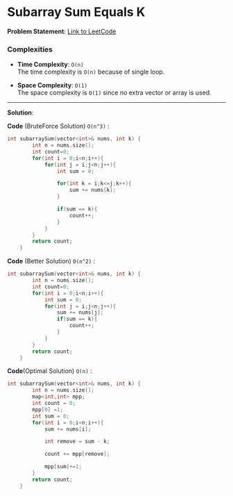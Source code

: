 
# Subarray Sum Equals K

**Problem Statement**:
[Link to LeetCode](https://leetcode.com/problems/subarray-sum-equals-k/description/)

### Complexities

- **Time Complexity**: `O(n)`  
  The time complexity is `O(n)` because of single loop.

- **Space Complexity**: `O(1)`  
  The space complexity is `O(1)` since no extra vector or array is used.

---

**Solution**:

**Code** (BruteForce Solution) `O(n^3)` :
```cpp
int subarraySum(vector<int>& nums, int k) {
        int n = nums.size();
        int count=0;
        for(int i = 0;i<n;i++){
            for(int j = i;j<n;j++){
                int sum = 0;

                for(int k = i;k<=j;k++){
                    sum += nums[k];
                }

                if(sum == k){
                    count++;
                }
            }
        }
        return count;
    }
```
**Code** (Better Solution) `O(n^2)` :
```cpp
int subarraySum(vector<int>& nums, int k) {
        int n = nums.size();
        int count=0;
        for(int i = 0;i<n;i++){
            int sum = 0;
            for(int j = i;j<n;j++){
                sum += nums[j];
                if(sum == k){
                    count++;
                }
            }
        }
        return count;
    }
```
**Code**(Optimal Solution) `O(n)` :
```cpp
int subarraySum(vector<int>& nums, int k) {
        int n = nums.size();
        map<int,int> mpp;
        int count = 0;
        mpp[0] =1;
        int sum = 0;
        for(int i = 0;i<n;i++){
            sum += nums[i];

            int remove = sum - k;

            count += mpp[remove];

            mpp[sum]+=1;
        }
        return count;
    }
```

